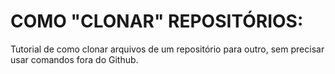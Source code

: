 # COMO "CLONAR" REPOSITÓRIOS:
Tutorial de como clonar arquivos de um repositório para outro, sem precisar usar comandos fora do Github.
